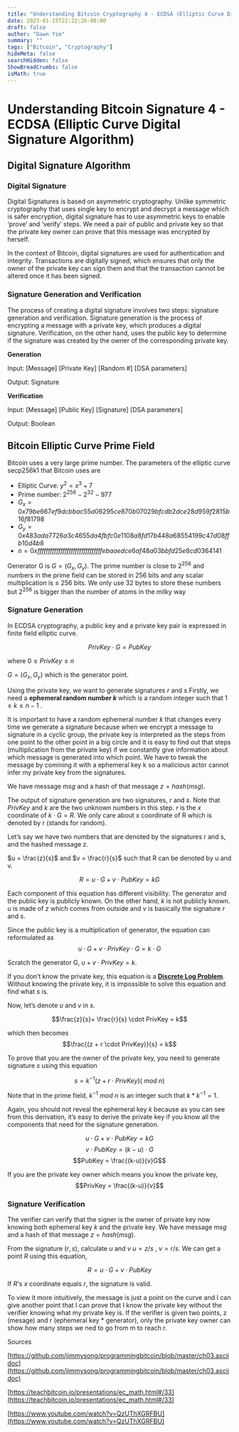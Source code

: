 ```yaml
---
title: "Understanding Bitcoin Cryptography 4 - ECDSA (Elliptic Curve Digital Signature Algorithm)"
date: 2023-01-15T22:22:26-08:00
draft: false
author: "Dawn Yim"
summary: ""
tags: ["Bitcoin", "Cryptography"]
hideMeta: false
searchHidden: false
ShowBreadCrumbs: false
isMath: true
---
```


# Understanding Bitcoin Signature 4 - ECDSA (Elliptic Curve Digital Signature Algorithm)

## Digital Signature Algorithm

### Digital Signature

Digital Signatures is based on asymmetric cryptography. Unlike symmetric cryptography that uses single key to encrypt and decrypt a message which is safer encryption, digital signature has to use asymmetric keys to enable ‘prove’ and ‘verify’ steps. We need a pair of public and private key so that the private key owner can prove that this message was encrypted by herself. 

In the context of Bitcoin, digital signatures are used for authentication and integrity. Transactions are digitally signed, which ensures that only the owner of the private key can sign them and that the transaction cannot be altered once it has been signed.

### Signature Generation and Verification

The process of creating a digital signature involves two steps: signature generation and verification. Signature generation is the process of encrypting a message with a private key, which produces a digital signature. Verification, on the other hand, uses the public key to determine if the signature was created by the owner of the corresponding private key.

**Generation**

Input: [Message] [Private Key] [Random #] [DSA parameters]

Output: Signature

**Verification**

Input: [Message] [Public Key] [Signature] [DSA parameters]

Output: Boolean

## Bitcoin Elliptic Curve Prime Field

Bitcoin uses a very large prime number. The parameters of the elliptic curve secp256k1 that Bitcoin uses are

- Elliptic Curve: $y^2 = x^3 + 7$
- Prime number: $2^{256} - 2^{32} - 977$
- $G_x = 0x79be667ef9dcbbac55a06295ce870b07029bfcdb2dce28d959f2815b16f81798$
- $G_y = 0x483ada7726a3c4655da4fbfc0e1108a8fd17b448a68554199c47d08ffb10d4b8$
- $n = 0xfffffffffffffffffffffffffffffffebaaedce6af48a03bbfd25e8cd0364141$

Generator G is $G = (G_x, G_y)$. The prime number is close to $2^{256}$ and numbers in the prime field can be stored in 256 bits and any scalar multiplication is ≤ 256 bits. We only use 32 bytes to store these numbers but $2^{256}$ is bigger than the number of atoms in the milky way 

### Signature Generation

In ECDSA cryptography, a public key and a private key pair is expressed in finite field elliptic curve.

$$PrivKey \cdot G = PubKey$$

 where $0 \le PrivKey \le n$

$G = (G_x, G_y)$ which is the generator point. 

Using the private key, we want to generate signatures $r$ and $s$.Firstly, we need a **ephemeral random number $k$** which is a random integer such that $1 \le k \le n-1$ . 

It is important to have a random ephemeral number $k$ that changes every time we generate a signature because when we encrypt a message to signature in a cyclic group, the private key is interpreted as the steps from one point to the other point in a big circle and it is easy to find out that steps (multiplication from the private key) if we constantly give information about which message is generated into which point. We have to tweak the message by comining it with a ephemeral key k so a malicious actor cannot infer my private key from the signatures. 

We have message $msg$ and a hash of that message $z = hash(msg)$. 

The output of signature generation are two signatures, $r$ and $s$. Note that $PrivKey$  and $k$ are the two unknown numbers in this step. $r$ is the $x$ coordinate of $k \cdot G = R$. We only care about x coordinate of R which is denoted by r (stands for random).

Let’s say we have two numbers that are denoted by the signatures r and s, and the hashed message z. 

$u = \frac{z}{s}$ and $v = \frac{r}{s}$ such that R can be denoted by u and v. 

$$R = u\cdot G + v\cdot PubKey = kG$$  

Each component of this equation has different visibility. The generator and the public key is publicly known. On the other hand, $k$ is not publicly known. $u$ is made of $z$ which comes from outside and $v$ is basically the signature $r$  and $s$. 

Since the public key is a multiplication of generator, the equation can reformulated as 
$$u \cdot G + v \cdot PrivKey \cdot G = k \cdot G$$

Scratch the generator G, $u + v \cdot PrivKey = k$. 

If you don’t know the private key, this equation is a [**Discrete Log Problem**](/posts/bitcoin-cryptography-2/#discrete-logarithm-problem). Without knowing the private key, it is impossible to solve this equation and find what $s$ is. 

Now, let’s denote $u$ and $v$  in $s.$

$$\frac{z}{s}+ \frac{r}{s} \cdot PrivKey = k$$

which then becomes 
$$\frac{(z + r \cdot PrivKey)}{s} = k$$

To prove that you are the owner of the private key, you need to generate signature $s$ using this equation

$$s = k ^{-1} (z + r \cdot PrivKey)(\ mod\ n)$$ 

Note that in the prime field, $k ^ {-1} \ mod\ n$ is an integer such that $k * k^{-1} = 1$.

Again, you should not reveal the ephemeral key $k$ because as you can see from this derivation, it’s easy to derive the private key if you know all the components that need for the signature generation. 

$$u\cdot G + v\cdot PubKey = kG$$
$$v\cdot PubKey = (k - u)\cdot G$$
$$PubKey = \frac{(k-u)}{v}G$$

If you are the private key owner which means you know the private key, 
$$PrivKey = \frac{(k-u)}{v}$$

### Signature Verification

The verifier can verify that the signer is the owner of private key now knowing both ephemeral key $k$  and the private key. We have message $msg$ and a hash of that message $z = hash(msg)$. 

From the signature $(r, s)$, calculate $u$  and $v$ $u = z/s$ , $v = r/s$. We can get a point $R$ using this equation, 

$$R = u\cdot G + v\cdot PubKey$$ 

If *R*'s *x* coordinate equals *r*, the signature is valid.

To view it more intuitively, the message is just a point on the curve and I can give another point that I can prove that I know the private key without the verifier knowing what my private key is. If the verifier is given two points, z (mesage) and r (ephemeral key * generator), only the private key owner can show how many steps we ned to go from m to reach r. 

Sources

[https://github.com/jimmysong/programmingbitcoin/blob/master/ch03.asciidoc](https://github.com/jimmysong/programmingbitcoin/blob/master/ch03.asciidoc) 

[https://teachbitcoin.io/presentations/ec_math.html#/33](https://teachbitcoin.io/presentations/ec_math.html#/33)

[https://www.youtube.com/watch?v=QzUThXGRFBU](https://www.youtube.com/watch?v=QzUThXGRFBU)
